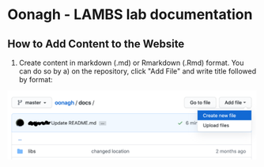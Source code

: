 # Oonagh - LAMBS lab documentation 

## How to Add Content to the Website

1. Create content in markdown (.md) or Rmarkdown (.Rmd) format. You can do so by
 a) on the repository, click "Add File" and write title followed by format:
 
 ![New File](/docs/new_file.png "A new file")


